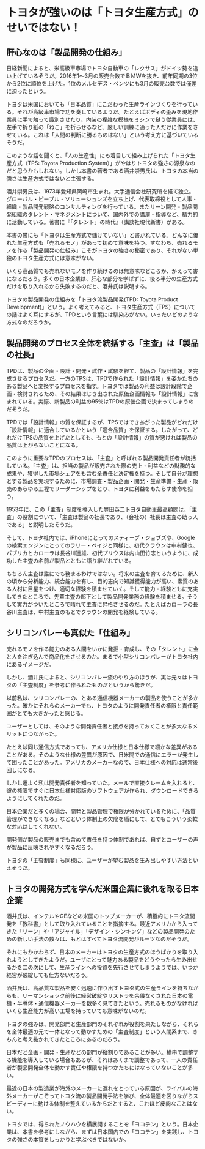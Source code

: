 # トヨタが強いのは「トヨタ生産方式」のせいではない！

## 肝心なのは「製品開発の仕組み」

日経新聞によると、米高級車市場でトヨタ自動車の「レクサス」がドイツ勢を追い上げているそうだ。2016年1～3月の販売台数でＢＭＷを抜き、前年同期の3位から2位に順位を上げた。1位のメルセデス・ベンツにも3月の販売台数では僅差に迫ったという。

トヨタは米国においても「日本品質」にこだわった生産ラインづくりを行っている。それが高級車市場で功を奏しているようだ。たとえばボディの歪みを現地作業員に手で触って識別させたり、内装の複雑な模様をミシンで縫う従業員には、左手で折り紙の「ねこ」を折らせるなど、厳しい訓練に通った人だけに作業をさせている。これは「人間の判断に勝るものはない」という考え方に基づいているそうだ。

このような話を聞くと、「人の生産性」にも着目して組み上げられた「トヨタ生産方式（TPS: Toyota Production System）」がやはりトヨタの強さの源泉なのだと思うかもしれない。しかし本書の著者である酒井崇男氏は、トヨタの本当の強さは生産方式ではないと主張する。

酒井崇男氏は、1973年愛知県岡崎市生まれ。大手通信会社研究所を経て独立。グローバル・ピープル・ソリューションズを立ち上げ、代表取締役として人事・組織・製品開発戦略のコンサルティングを行っている。またリーン開発・製品開発組織のタレント・マネジメントについて、国内外での講演・指導など、精力的に活動している。著書に『「タレント」の時代』（講談社現代新書）がある。

本書の帯にも「トヨタは生産方式で儲けていない」と書かれている。どんなに優れた生産方式も「売れるモノ」があって初めて意味を持つ。すなわち、売れるモノを作る「製品開発の仕組み」こそがトヨタの強さの秘密であり、それがない単独のトヨタ生産方式には意味がない。

いくら高品質でも売れないモノを作り続けるのは無意味などころか、かえって害になるだろう。多くの日本企業は、肝心な部分を学ばずに、後ろ半分の生産方式だけを取り入れるから失敗するのだと、酒井氏は説明する。

トヨタの製品開発の仕組みを「トヨタ流製品開発(TPD: Toyota Product Development)」という。よく考えてみると、トヨタ生産方式（TPS）についての話はよく耳にするが、TPDという言葉には馴染みがない。いったいどのような方式なのだろうか。

## 製品開発のプロセス全体を統括する「主査」は「製品の社長」

TPDは、製品の企画・設計・開発・試作・試験を経て、製品の「設計情報」を完成させるプロセスだ。一方のTPSは、TPDで作られた「設計情報」を姿かたちのある製品へと変換するプロセスを指す。トヨタでは製品の利益は設計段階で企画・検討されるため、その結果はじき出された原価企画情報も「設計情報」に含まれている。実際、新製品の利益の95％はTPDの原価企画で決まってしまうのだそうだ。

TPDでは「設計情報」の質を保証するが、TPSではできあがった製品がどれだけ「設計情報」に適合しているかという「適合品質」を保証する。したがって、どれだけTPSの品質を上げたとしても、もとの「設計情報」の質が悪ければ製品の品質は上がらないことになる。

このように重要なTPDのプロセスは、「主査」と呼ばれる製品開発責任者が統括している。「主査」は、担当の製品が販売された際の売上・利益などの財務的な成果や、獲得した市場シェアをも含む全責任と決定権を持つ。そして自分が理想とする製品を実現するために、市場調査・製品企画・開発・生産準備・生産・販売のあらゆる工程でリーダーシップをとり、トヨタに利益をもたらす使命を担う。

1953年に、この「主査」制度を導入した豊田英二トヨタ自動車最高顧問は、「主査」の役割について、「主査は製品の社長であり、（会社の）社長は主査の助っ人である」と説明したそうだ。

そして、トヨタ社内では、iPhoneにとってのスティーブ・ジョブズや、Googleの検索エンジンにとってのラリー・ペイジと同様に、初代クラウンは中村健也、パブリカとカローラは長谷川達雄、初代プリウスは内山田竹志というように、成功した主査の名前が製品とともに語り継がれている。

もちろん主査は誰にでも務まるわけではない。将来の主査を育てるために、新人の頃から分析能力、統合能力を有し、目的志向で知識獲得能力が高い、素質のある人材に目星をつけ、適切な経験を積ませていく。そして能力・経験ともに充実してきたところで、先輩主査の部下として製品開発業務の経験を積ませる。そうして実力がついたところで晴れて主査に昇格させるのだ。たとえばカローラの長谷川主査は、中村主査のもとでクラウンの開発を経験している。

## シリコンバレーも真似た「仕組み」

売れるモノを作る能力のある人間をいかに発掘・育成し、その「タレント」に金と人を注ぎ込んで商品化をさせるのか。まるで小型シリコンバレーがトヨタ社内にあるイメージだ。

しかし、酒井氏によると、シリコンバレー流のやり方のほうが、実は元々はトヨタの「主査制度」を参考に作られたものだというから驚きだ。

以前私は、シリコンバレーの、とある通信機器メーカーの製品を使うことが多かった。確かにそれらのメーカーでも、トヨタのように開発責任者の権限と責任範囲がとても大きかったと感じる。

ユーザーとしては、そのような開発責任者と接点を持っておくことが多大なるメリットにつながった。

たとえば同じ通信方式であっても、アメリカ仕様と日本仕様で細かな差異があることがある。そのような仕様の差異が原因で、日米間での通信にエラーが発生して困ったことがあった。アメリカのメーカーなので、日本仕様への対応は通常後回しになる。

しかし運よく私は開発責任者を知っていた。メールで直接クレームを入れると、彼の権限ですぐに日本仕様対応版のソフトウェアが作られ、ダウンロードできるようにしてくれたのだ。

日本企業だと多くの場合、開発と製品管理で権限が分かれているために、「品質管理ができなくなる」などという体制上の欠陥を盾にして、とてもこういう柔軟な対応はしてくれない。

開発側が製品の販売までも含めて責任を持つ体制であれば、自ずとユーザーの声が製品に反映されやすくなるだろう。

トヨタの「主査制度」も同様に、ユーザーが望む製品を生み出しやすい方法といえそうだ。

## トヨタの開発方式を学んだ米国企業に後れを取る日本企業

酒井氏は、インテルやGEなどの米国のトップメーカーが、積極的にトヨタ流開発を「教科書」として取り入れていることを指摘する。最近アメリカから入ってきた「リーン」や「アジャイル」「デザイン・シンキング」などの製品開発のための新しい手法の数々は、もとはすべてトヨタ流開発がルーツなのだそうだ。

それにもかかわらず、日本のメーカーはトヨタの生産方式のほうばかりを取り入れようとしてきたようだ。ユーザにとって魅力ある製品をどうやったら生み出せるかを二の次にして、生産ラインへの投資を先行させてしまうようでは、いつか経営が破綻しても仕方ないだろう。

酒井氏は、高品質な製品を安く迅速に作り出すトヨタ式の生産ラインを持ちながらも、リーマンショック前後に経営破綻やリストラを余儀なくされた日本の電機・半導体・通信機器メーカーを数多く見てきたという。売れるものがなければいくら生産能力が高い工場を持っていても意味がないのだ。

トヨタの強みは、開発部門と生産部門のそれぞれが役割を果たしながら、それらを全体最適の元で一体となって動かすための「主査制度」という人間系まで、きちんと考え抜かれてきたところにあるのだろう。

日本だと企画・開発・生産などの部門が縦割りであることが多い。横串で調整する機能を導入している場合もあるが、それはあくまで調整であって、一人の責任者が製品開発全体を動かす責任や権限を持つかたちにはなっていないことが多い。

最近の日本の製造業が海外のメーカーに遅れをとっている原因が、ライバルの海外メーカーがこぞってトヨタ流の製品開発手法を学び、全体最適を図りながらスピーディーに動ける体制を整えているからだとすると、これほど皮肉なことはない。

トヨタでは、得られたノウハウを横展開することを「ヨコテン」という。日本企業は、本書を参考にしながら、まずは日本国内での「ヨコテン」を実践し、トヨタの強さの本質をしっかりと学ぶべきではないか。
